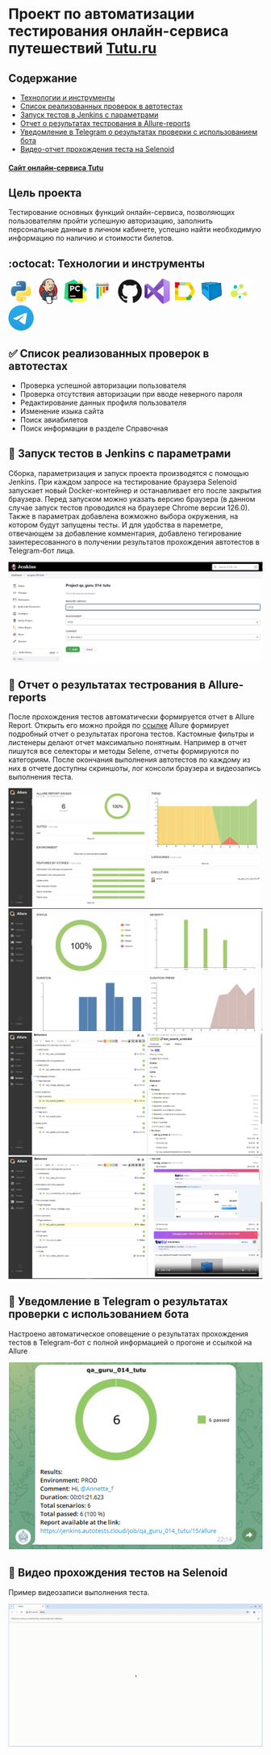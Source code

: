 # Проект по автоматизации тестирования онлайн-сервиса путешествий [Tutu.ru](https://www.tutu.ru)

## Содержание

- [Технологии и инструменты](#octocat-технологии-и-инструменты)
- [Список реализованных проверок в автотестах](#white_check_mark-список-реализованных-проверок-в-автотестах)
- [Запуск тестов в Jenkins с параметрами](#rocketl-Запуск-тестов-в-Jenkins-с-параметрами)
- [Отчет о результатах тестрования в Allure-reports](#bookmark_tabs-Отчет-о-результатах-тестрования-в-Allure-reports)
- [Уведомление в Telegram о результатах проверки с использованием бота](#loudspeaker-Уведомление-в-Telegram-о-результатах-проверки-с-использованием-бота)
- [Видео-отчет прохождения теста на Selenoid](#movie_camera-Видео-отчет-прохождения-теста-на-Selenoid)


#### [Сайт онлайн-сервиса Tutu](https://www.tutu.ru)


## Цель проекта

Тестирование основных функций онлайн-сервиса, позволяющих пользователям пройти успешную авторизацию, заполнить персональные данные в личном кабинете, успешно найти необходимую информацию по наличию и стоимости билетов.

## :octocat: Технологии и инструменты

<p align="left">
<img src="https://raw.githubusercontent.com/Annette-F/Annette-F/main/icons/python.svg" width="50" heigth="50"/>
<img src="https://raw.githubusercontent.com/Annette-F/Annette-F/main/icons/jenkins.svg" width="50" heigth="50"/>
<img src="https://raw.githubusercontent.com/Annette-F/Annette-F/main/icons/pycharm.svg" width="50" heigth="50"/>
<img src="https://raw.githubusercontent.com/Annette-F/Annette-F/main/icons/pytest.svg" width="50" heigth="50"/>
<img src="https://raw.githubusercontent.com/Annette-F/Annette-F/main/icons/github.svg" width="50" heigth="50"/>
<img src="https://raw.githubusercontent.com/Annette-F/Annette-F/main/icons/visualstudio.svg" width="50" heigth="50"/>
<img src="https://github.com/Annette-F/qa_guru_python_hw_14_tutu/blob/main/resources/images/AllureReport.png" height="50" width="50">
<img src="https://github.com/Annette-F/qa_guru_python_hw_14_tutu/blob/main/resources/images/Selenoid.png" height="50" width="50">
<img src="https://github.com/Annette-F/qa_guru_python_hw_14_tutu/blob/main/resources/images/selene.png" height="50" width="50">
<img src="https://raw.githubusercontent.com/Annette-F/Annette-F/main/icons/Telegram.svg" width="50" heigth="50"/>
</p>

## :white_check_mark: Список реализованных проверок в автотестах

- Проверка успешной авторизации пользователя
- Проверка отсутствия авторизации при вводе неверного пароля
- Редактирование данных профиля пользователя
- Изменение изыка сайта
- Поиск авиабилетов
- Поиск информации в разделе Справочная


## :rocket: Запуск тестов в Jenkins с параметрами

Сборка, параметризация и запуск проекта производятся с помощью Jenkins. При каждом запросе на тестирование браузера Selenoid запускает новый Docker-контейнер и останавливает его после закрытия браузера. Перед запуском можно указать версию браузера (в данном случае запуск тестов проводился на браузере Chrome версии 126.0). Также в параметрах добавлена вожможно выбора окружения, на котором будут запущены тесты. И для удобства в пареметре, отвечающем за добавление комментария, добавлено тегирование заинтересованного в получении результатов прохождения автотестов в Telegram-бот лица.

<p>
<img title="Jenkins" src="resources/photo/jenkins.png">
</p>

## :bookmark_tabs: Отчет о результатах тестрования в Allure-reports

После прохождения тестов автоматически формируется отчет в Allure Report. Открыть его можно пройдя по [ссылке](https://jenkins.autotests.cloud/job/qa_guru_014_tutu/15/allure/#)
Allure формирует подробный отчет о результатах прогона тестов. Кастомные фильтры и листенеры делают отчет максимально понятным. Например в отчет пишутся все селекторы и методы Selene, отчеты формируются по категориям.
После окончания выполнения автотестов по каждому из них в отчете доступны скриншоты, лог консоли браузера и видеозапись выполнения теста.

<p>
<img title="Allure общая статистика" src="resources/photo/allure.png">
<img title="Allure графики" src="resources/photo/allure2.png">
<img title="Allure отчет" src="resources/photo/allure3.png">
<img title="Allure отчет" src="resources/photo/allure4.png">
</p>

## :loudspeaker: Уведомление в Telegram о результатах проверки с использованием бота

Настроено автоматическое оповещение о результатах прохождения тестов в Telegram-бот с полной информацией о прогоне и ссылкой на Allure

<p>
<img title="Telegram" src="resources/photo/telegram.png">
</p>

## :movie_camera: Видео прохождения тестов на Selenoid

Пример видеозаписи выполнения теста.

<p>
<img title="Video" src="resources/video/video.gif" alt="video">
</p>
